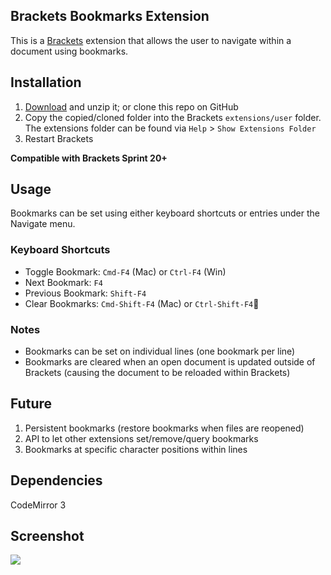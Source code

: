 ## Brackets Bookmarks Extension

This is a [Brackets](https://github.com/adobe/brackets) extension that allows the user to navigate within a document using bookmarks.

## Installation

1. [Download](https://github.com/toshsharma/brackets-bookmarks/zipball/master) and unzip it; or clone this repo on GitHub
2. Copy the copied/cloned folder into the Brackets `extensions/user` folder. The extensions folder can be found via `Help` > `Show Extensions Folder`
3. Restart Brackets

**Compatible with Brackets Sprint 20+**

## Usage

Bookmarks can be set using either keyboard shortcuts or entries under the Navigate menu.

### Keyboard Shortcuts

- Toggle Bookmark: `Cmd-F4` (Mac) or `Ctrl-F4` (Win)
- Next Bookmark: `F4`
- Previous Bookmark: `Shift-F4`
- Clear Bookmarks: `Cmd-Shift-F4` (Mac) or `Ctrl-Shift-F4`

### Notes

- Bookmarks can be set on individual lines (one bookmark per line)
- Bookmarks are cleared when an open document is updated outside of Brackets (causing the document to be reloaded within Brackets)

## Future

1. Persistent bookmarks (restore bookmarks when files are reopened)
2. API to let other extensions set/remove/query bookmarks
3. Bookmarks at specific character positions within lines

## Dependencies

CodeMirror 3

## Screenshot

<img style="max-width: 100%;" src="https://raw.github.com/toshsharma/brackets-bookmarks/master/screenshot.png" />
